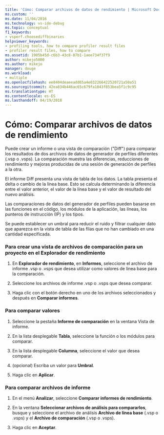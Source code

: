 ```yaml
---
title: 'Cómo: Comparar archivos de datos de rendimiento | Microsoft Docs'
ms.custom: ''
ms.date: 11/04/2016
ms.technology: vs-ide-debug
ms.topic: conceptual
f1_keywords:
- vsperf.choosediffbinaries
helpviewer_keywords:
- profiling tools, how to compare profiler result files
- profiler result files, how to compare
ms.assetid: 1905b45d-c6b3-43c8-87b1-1aee734f37f9
author: mikejo5000
ms.author: mikejo
manager: douge
ms.workload:
- multiple
ms.openlocfilehash: ee8404deaeeadd65a4e032266422520721a50a51
ms.sourcegitcommit: 42ea834b446ac65c679fa1043f853bea5f1c9c95
ms.translationtype: HT
ms.contentlocale: es-ES
ms.lasthandoff: 04/19/2018
---
```

# <a name="how-to-compare-performance-data-files"></a>Cómo: Comparar archivos de datos de rendimiento
Puede crear un informe o una vista de comparación ("Diff") para comparar los resultados de dos archivos de datos de generador de perfiles diferentes (.vsp o .vsps). La comparación muestra las diferencias, reducciones de rendimiento y mejoras producidas de una sesión de generación de perfiles a la otra.  
  
 El informe Diff presenta una vista de tabla de los datos. La tabla presenta el delta o cambio de la línea base. Esto se calcula determinando la diferencia entre el valor anterior, el valor de la línea base y el valor de resultado del nuevo análisis.  
  
 Las comparaciones de datos del generador de perfiles pueden basarse en las funciones en el código, los módulos de la aplicación, las líneas, los punteros de instrucción (IP) y los tipos.  
  
 Se puede establecer un umbral para reducir el ruido y filtrar cualquier dato que aparezca en la vista de tabla de las filas que no han cambiado en una cantidad especificada.  
  
### <a name="to-create-comparison-file-view-for-a-project-in-performance-explorer"></a>Para crear una vista de archivos de comparación para un proyecto en el Explorador de rendimiento  
  
1.  En **Explorador de rendimiento**, en **Informes**, seleccione el archivo de informe .vsp o .vsps que desea utilizar como valores de línea base para la comparación.  
  
2.  Seleccione los archivos de informe .vsp o .vsps que desea comparar.  
  
3.  Haga clic con el botón derecho en uno de los archivos seleccionados y después en **Comparar informes**.  
  
### <a name="to-compare-values"></a>Para comparar valores  
  
1.  Seleccione la pestaña **Informe de comparación** en la ventana Vista de informe.  
  
2.  En la lista desplegable **Tabla**, seleccione la función o los módulos para comparar.  
  
3.  En la lista desplegable **Columna**, seleccione el valor que desea comparar.  
  
4.  (opcional) Escriba un valor para **Umbral**.  
  
5.  Haga clic en **Aplicar**.  
  
### <a name="to-compare-report-files"></a>Para comparar archivos de informe  
  
1.  En el menú **Analizar**, seleccione **Comparar informes de rendimiento**.  
  
2.  En la ventana **Seleccionar archivos de análisis para compararlos**, busque y seleccione el archivo de análisis **Archivo de línea base** (.vsp o .vsps) y el **Archivo de comparación** (.vsp o .vsps).  
  
3.  Haga clic en **Aceptar**.